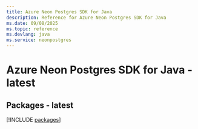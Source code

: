 ```yaml
---
title: Azure Neon Postgres SDK for Java
description: Reference for Azure Neon Postgres SDK for Java
ms.date: 09/08/2025
ms.topic: reference
ms.devlang: java
ms.service: neonpostgres
---
```

# Azure Neon Postgres SDK for Java - latest
## Packages - latest
[!INCLUDE [packages](neon-postgres-index.md)]
